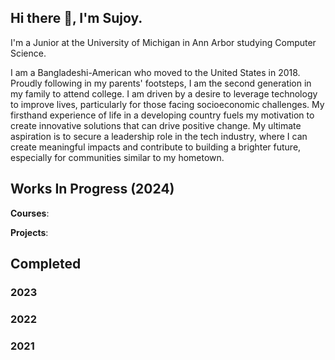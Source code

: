 ## Hi there 👋, I'm Sujoy.
I'm a Junior at the University of Michigan in Ann Arbor studying Computer Science.

I am a Bangladeshi-American who moved to the United States in 2018. Proudly following in my parents' footsteps, I am the second generation in my family to attend college. I am driven by a desire to leverage technology to improve lives, particularly for those facing socioeconomic challenges. My firsthand experience of life in a developing country fuels my motivation to create innovative solutions that can drive positive change. My ultimate aspiration is to secure a leadership role in the tech industry, where I can create meaningful impacts and contribute to building a brighter future, especially for communities similar to my hometown.

## Works In Progress (2024)
**Courses**:

**Projects**:

## Completed
### 2023

### 2022

### 2021

<!--
**Sujoy-Barua/Sujoy-Barua** is a ✨ _special_ ✨ repository because its `README.md` (this file) appears on your GitHub profile.

Here are some ideas to get you started:

- 🔭 I’m currently working on ...
- 🌱 I’m currently learning ...
- 👯 I’m looking to collaborate on ...
- 🤔 I’m looking for help with ...
- 💬 Ask me about ...
- 📫 How to reach me: ...
- 😄 Pronouns: ...
- ⚡ Fun fact: ...
-->
